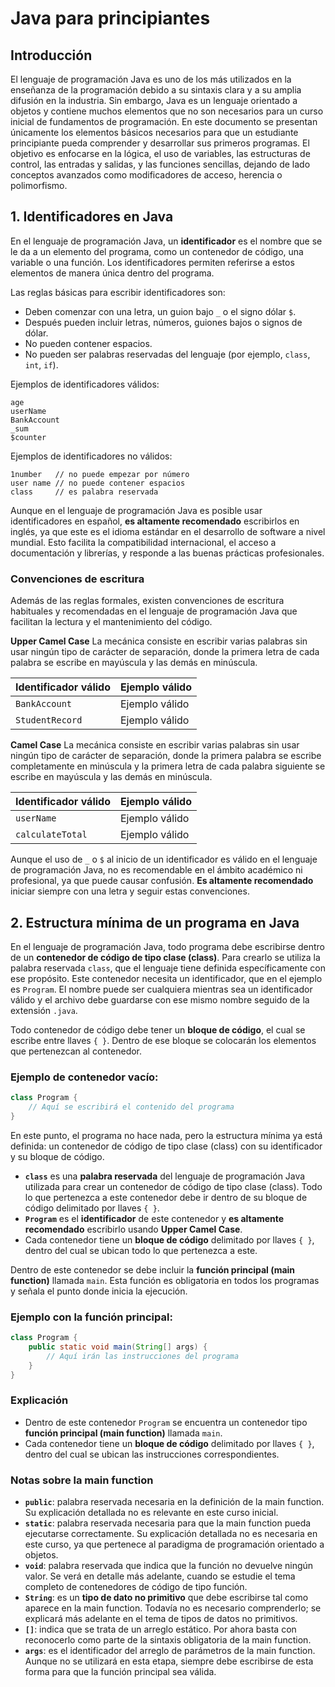 # Java para principiantes

## Introducción

El lenguaje de programación Java es uno de los más utilizados en la enseñanza de la programación debido a su sintaxis clara y a su amplia difusión en la industria. Sin embargo, Java es un lenguaje orientado a objetos y contiene muchos elementos que no son necesarios para un curso inicial de fundamentos de programación. En este documento se presentan únicamente los elementos básicos necesarios para que un estudiante principiante pueda comprender y desarrollar sus primeros programas. El objetivo es enfocarse en la lógica, el uso de variables, las estructuras de control, las entradas y salidas, y las funciones sencillas, dejando de lado conceptos avanzados como modificadores de acceso, herencia o polimorfismo.

## 1. Identificadores en Java

En el lenguaje de programación Java, un **identificador** es el nombre que se le da a un elemento del programa, como un contenedor de código, una variable o una función. Los identificadores permiten referirse a estos elementos de manera única dentro del programa.

Las reglas básicas para escribir identificadores son:

* Deben comenzar con una letra, un guion bajo `_` o el signo dólar `$`.
* Después pueden incluir letras, números, guiones bajos o signos de dólar.
* No pueden contener espacios.
* No pueden ser palabras reservadas del lenguaje (por ejemplo, `class`, `int`, `if`).

Ejemplos de identificadores válidos:

```
age
userName
BankAccount
_sum
$counter
```

Ejemplos de identificadores no válidos:

```
1number   // no puede empezar por número
user name // no puede contener espacios
class     // es palabra reservada
```

Aunque en el lenguaje de programación Java es posible usar identificadores en español, **es altamente recomendado** escribirlos en inglés, ya que este es el idioma estándar en el desarrollo de software a nivel mundial. Esto facilita la compatibilidad internacional, el acceso a documentación y librerías, y responde a las buenas prácticas profesionales.

### Convenciones de escritura

Además de las reglas formales, existen convenciones de escritura habituales y recomendadas en el lenguaje de programación Java que facilitan la lectura y el mantenimiento del código.

**Upper Camel Case**
La mecánica consiste en escribir varias palabras sin usar ningún tipo de carácter de separación, donde la primera letra de cada palabra se escribe en mayúscula y las demás en minúscula.

| Identificador válido | Ejemplo válido |
| -------------------- | -------------- |
| `BankAccount`        | Ejemplo válido |
| `StudentRecord`      | Ejemplo válido |

**Camel Case**
La mecánica consiste en escribir varias palabras sin usar ningún tipo de carácter de separación, donde la primera palabra se escribe completamente en minúscula y la primera letra de cada palabra siguiente se escribe en mayúscula y las demás en minúscula.

| Identificador válido | Ejemplo válido |
| -------------------- | -------------- |
| `userName`           | Ejemplo válido |
| `calculateTotal`     | Ejemplo válido |

Aunque el uso de `_` o `$` al inicio de un identificador es válido en el lenguaje de programación Java, no es recomendable en el ámbito académico ni profesional, ya que puede causar confusión. **Es altamente recomendado** iniciar siempre con una letra y seguir estas convenciones.

## 2. Estructura mínima de un programa en Java

En el lenguaje de programación Java, todo programa debe escribirse dentro de un **contenedor de código de tipo clase (class)**. Para crearlo se utiliza la palabra reservada `class`, que el lenguaje tiene definida específicamente con ese propósito. Este contenedor necesita un identificador, que en el ejemplo es `Program`. El nombre puede ser cualquiera mientras sea un identificador válido y el archivo debe guardarse con ese mismo nombre seguido de la extensión `.java`.

Todo contenedor de código debe tener un **bloque de código**, el cual se escribe entre llaves `{ }`. Dentro de ese bloque se colocarán los elementos que pertenezcan al contenedor.

### Ejemplo de contenedor vacío:

```java
class Program {
    // Aquí se escribirá el contenido del programa
}
```

En este punto, el programa no hace nada, pero la estructura mínima ya está definida: un contenedor de código de tipo clase (class) con su identificador y su bloque de código.

* **`class`** es una **palabra reservada** del lenguaje de programación Java utilizada para crear un contenedor de código de tipo clase (class). Todo lo que pertenezca a este contenedor debe ir dentro de su bloque de código delimitado por llaves `{ }`.
* **`Program`** es el **identificador** de este contenedor y **es altamente recomendado** escribirlo usando **Upper Camel Case**.
* Cada contenedor tiene un **bloque de código** delimitado por llaves `{ }`, dentro del cual se ubican todo lo que pertenezca a este.
  
Dentro de este contenedor se debe incluir la **función principal (main function)** llamada `main`. Esta función es obligatoria en todos los programas y señala el punto donde inicia la ejecución.

### Ejemplo con la función principal:

```java
class Program {
    public static void main(String[] args) {
        // Aquí irán las instrucciones del programa
    }
}
```

### Explicación

* Dentro de este contenedor `Program` se encuentra un contenedor tipo **función principal (main function)** llamada `main`.
* Cada contenedor tiene un **bloque de código** delimitado por llaves `{ }`, dentro del cual se ubican las instrucciones correspondientes.

### Notas sobre la main function

* **`public`**: palabra reservada necesaria en la definición de la main function. Su explicación detallada no es relevante en este curso inicial.
* **`static`**: palabra reservada necesaria para que la main function pueda ejecutarse correctamente. Su explicación detallada no es necesaria en este curso, ya que pertenece al paradigma de programación orientado a objetos.
* **`void`**: palabra reservada que indica que la función no devuelve ningún valor. Se verá en detalle más adelante, cuando se estudie el tema completo de contenedores de código de tipo función.
* **`String`**: es un **tipo de dato no primitivo** que debe escribirse tal como aparece en la main function. Todavía no es necesario comprenderlo; se explicará más adelante en el tema de tipos de datos no primitivos.
* **`[]`**: indica que se trata de un arreglo estático. Por ahora basta con reconocerlo como parte de la sintaxis obligatoria de la main function.
* **`args`**: es el identificador del arreglo de parámetros de la main function. Aunque no se utilizará en esta etapa, siempre debe escribirse de esta forma para que la función principal sea válida.
